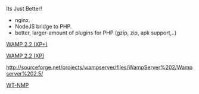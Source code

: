 Its Just Better!

- nginx.
- NodeJS bridge to PHP.
- better, larger-amount of plugins for PHP (gzip, zip, apk support,..)


<a rel="nofollow" href="http://sourceforge.net/projects/wampserver/files/WampServer%202/WampServer%202.2/" title="http://sourceforge.net/projects/wampserver/files/WampServer%202/WampServer%202.2/" target="_blank">WAMP 2.2 (XP+)</a>

<a rel="nofollow" href="http://sourceforge.net/projects/wampserver/files/WampServer%202/WampServer%202.2/" title="http://sourceforge.net/projects/wampserver/files/WampServer%202/WampServer%202.2/" target="_blank">WAMP 2.2 (XP)</a>

http://sourceforge.net/projects/wampserver/files/WampServer%202/Wampserver%202.5/

<a rel="nofollow" href="http://wtriple.com/wtnmp/" title="http://wtriple.com/wtnmp/" target="_blank">WT-NMP</a>